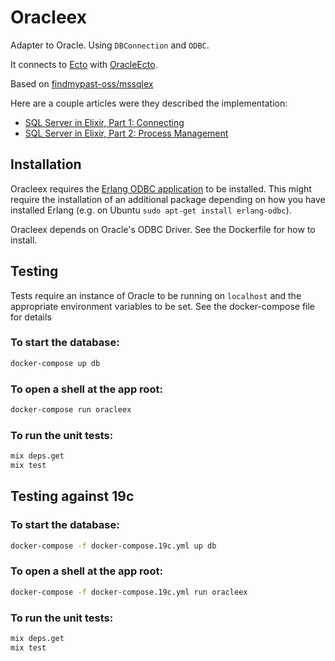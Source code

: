 # Oracleex

Adapter to Oracle. Using `DBConnection` and `ODBC`.

It connects to [Ecto](https://github.com/elixir-ecto/ecto) with [OracleEcto](https://github.com/MikeAlbertFleetSolutions/oracle_ecto).

Based on [findmypast-oss/mssqlex](https://github.com/findmypast-oss/mssqlex)

Here are a couple articles were they described the implementation:

* [SQL Server in Elixir, Part 1: Connecting](http://tech.findmypast.com/sql-server-in-elixir-connection)
* [SQL Server in Elixir, Part 2: Process Management](http://tech.findmypast.com/sql-server-in-elixir-gen-server)

## Installation

Oracleex requires the [Erlang ODBC application](http://erlang.org/doc/man/odbc.html) to be installed.
This might require the installation of an additional package depending on how you have installed
Erlang (e.g. on Ubuntu `sudo apt-get install erlang-odbc`).

Oracleex depends on Oracle's ODBC Driver.  See the Dockerfile for how to install.

## Testing

Tests require an instance of Oracle to be running on `localhost` and the appropriate environment
variables to be set.  See the docker-compose file for details

### To start the database:

```bash
docker-compose up db
```

### To open a shell at the app root:

```bash
docker-compose run oracleex
```

### To run the unit tests:

```bash
mix deps.get
mix test
```

## Testing against 19c

### To start the database:

```bash
docker-compose -f docker-compose.19c.yml up db
```

### To open a shell at the app root:

```bash
docker-compose -f docker-compose.19c.yml run oracleex
```

### To run the unit tests:

```bash
mix deps.get
mix test
```
